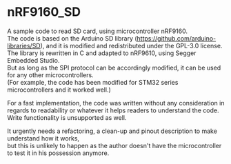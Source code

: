 # nRF9160_SD
A sample code to read SD card, using microcontroller nRF9160.<br>
The code is based on the Arduino SD library (https://github.com/arduino-libraries/SD), and it is modified and redistributed under the GPL-3.0 license.<br>
The library is rewritten in C and adapted to nRF9610, using Segger Embedded Studio.<br>
But as long as the SPI protocol can be accordingly modified, it can be used for any other microcontrollers.<br>
(For example, the code has been modified for STM32 series microcontrollers and it worked well.)<br>

For a fast implementation, the code was written without any consideration in regards to readability or whatever it helps readers to understand the code.<br>
Write functionality is unsupported as well.<br>

It urgently needs a refactoring, a clean-up and pinout description to make understand how it works,<br>
but this is unlikely to happen as the author doesn't have the microcontroller to test it in his possession anymore.<br>

